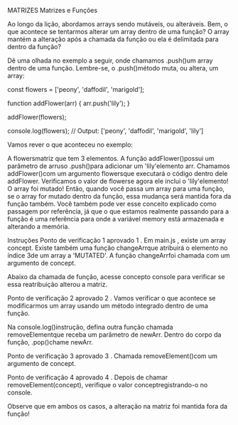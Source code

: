 MATRIZES
Matrizes e Funções

Ao longo da lição, abordamos arrays sendo mutáveis, ou alteráveis. Bem, o que acontece se tentarmos alterar um array dentro de uma função? O array mantém a alteração após a chamada da função ou ela é delimitada para dentro da função?

Dê uma olhada no exemplo a seguir, onde chamamos .push()um array dentro de uma função. Lembre-se, o .push()método muta, ou altera, um array:

const flowers = ['peony', 'daffodil', 'marigold'];

function addFlower(arr) {
  arr.push('lily');
}

addFlower(flowers);

console.log(flowers); // Output: ['peony', 'daffodil', 'marigold', 'lily']

Vamos rever o que aconteceu no exemplo:

A flowersmatriz que tem 3 elementos.
A função addFlower()possui um parâmetro de arruso .push()para adicionar um 'lily'elemento arr.
Chamamos addFlower()com um argumento flowersque executará o código dentro dele addFlower.
Verificamos o valor de flowerse agora ele inclui o 'lily'elemento! O array foi mutado!
Então, quando você passa um array para uma função, se o array for mutado dentro da função, essa mudança será mantida fora da função também. Você também pode ver esse conceito explicado como passagem por referência, já que o que estamos realmente passando para a função é uma referência para onde a variável memory está armazenada e alterando a memória.

Instruções
Ponto de verificação 1 aprovado
1 .
Em main.js , existe um array concept. Existe também uma função changeArrque atribuirá o elemento no índice 3de um array a 'MUTATED'. A função changeArrfoi chamada com um argumento de concept.

Abaixo da chamada de função, acesse concepto console para verificar se essa reatribuição alterou a matriz.

Ponto de verificação 2 aprovado
2 .
Vamos verificar o que acontece se modificarmos um array usando um método integrado dentro de uma função.

Na console.log()instrução, defina outra função chamada removeElementque receba um parâmetro de newArr. Dentro do corpo da função, .pop()chame newArr.

Ponto de verificação 3 aprovado
3 .
Chamada removeElement()com um argumento de concept.

Ponto de verificação 4 aprovado
4 .
Depois de chamar removeElement(concept), verifique o valor conceptregistrando-o no console.

Observe que em ambos os casos, a alteração na matriz foi mantida fora da função!